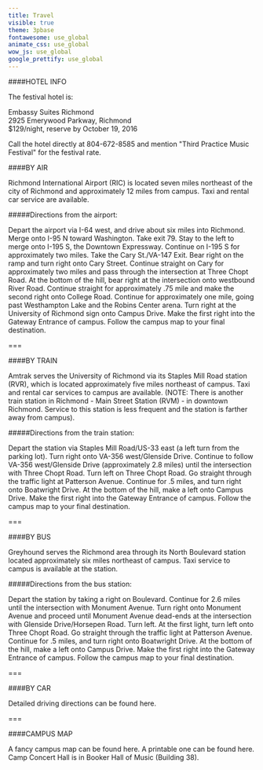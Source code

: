 ```yaml
---
title: Travel
visible: true
theme: 3pbase
fontawesome: use_global
animate_css: use_global
wow_js: use_global
google_prettify: use_global
---
```


####HOTEL INFO

The festival hotel is:

Embassy Suites Richmond  
2925 Emerywood Parkway, Richmond  
$129/night, reserve by October 19, 2016  

Call the hotel directly at 804-672-8585 and mention "Third Practice Music Festival" for the festival rate.

####BY AIR

Richmond International Airport (RIC) is located seven miles northeast of the city of Richmond and approximately 12 miles from campus. Taxi and rental car service are available.

#####Directions from the airport:

Depart the airport via I-64 west, and drive about six miles into Richmond. Merge onto I-95 N toward Washington. Take exit 79. Stay to the left to merge onto I-195 S, the Downtown Expressway. Continue on I-195 S for approximately two miles. Take the Cary St./VA-147 Exit. Bear right on the ramp and turn right onto Cary Street. Continue straight on Cary for approximately two miles and pass through the intersection at Three Chopt Road. At the bottom of the hill, bear right at the intersection onto westbound River Road. Continue straight for approximately .75 mile and make the second right onto College Road. Continue for approximately one mile, going past Westhampton Lake and the Robins Center arena. Turn right at the University of Richmond sign onto Campus Drive. Make the first right into the Gateway Entrance of campus. Follow the campus map to your final destination.

===

####BY TRAIN

Amtrak serves the University of Richmond via its Staples Mill Road station (RVR), which is located approximately five miles northeast of campus. Taxi and rental car services to campus are available. (NOTE: There is another train station in Richmond - Main Street Station (RVM) - in downtown Richmond. Service to this station is less frequent and the station is farther away from campus).

#####Directions from the train station:

Depart the station via Staples Mill Road/US-33 east (a left turn from the parking lot). Turn right onto VA-356 west/Glenside Drive. Continue to follow VA-356 west/Glenside Drive (approximately 2.8 miles) until the intersection with Three Chopt Road. Turn left on Three Chopt Road. Go straight through the traffic light at Patterson Avenue. Continue for .5 miles, and turn right onto Boatwright Drive. At the bottom of the hill, make a left onto Campus Drive. Make the first right into the Gateway Entrance of campus. Follow the campus map to your final destination.

===

####BY BUS

Greyhound serves the Richmond area through its North Boulevard station located approximately six miles northeast of campus. Taxi service to campus is available at the station.

#####Directions from the bus station:

Depart the station by taking a right on Boulevard. Continue for 2.6 miles until the intersection with Monument Avenue. Turn right onto Monument Avenue and proceed until Monument Avenue dead-ends at the intersection with Glenside Drive/Horsepen Road. Turn left. At the first light, turn left onto Three Chopt Road. Go straight through the traffic light at Patterson Avenue. Continue for .5 miles, and turn right onto Boatwright Drive. At the bottom of the hill, make a left onto Campus Drive. Make the first right into the Gateway Entrance of campus. Follow the campus map to your final destination.

===

####BY CAR

Detailed driving directions can be found here.

===

####CAMPUS MAP                                     

A fancy campus map can be found here. 
A printable one can be found here. 
Camp Concert Hall is in Booker Hall of Music (Building 38).